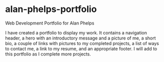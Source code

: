 # alan-phelps-portfolio
Web Development Portfolio for Alan Phelps

I have created a portfolio to display my work. It contains a navigation header, a hero with an introductory message and a picture of me, a short bio, a couple of links with pictures to my completed projects, a list of ways to contact me, a link to my resume, and an appropriate footer. I will add to this portfolio as I complete more projects.